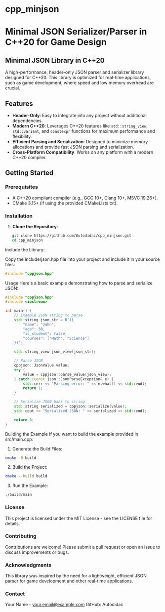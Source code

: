 # cpp_minjson
# Minimal JSON Serializer/Parser in C++20 for Game Design

## Minimal JSON Library in C++20

A high-performance, header-only JSON parser and serializer library designed for C++20. This library is optimized for real-time applications, such as game development, where speed and low memory overhead are crucial.

## Features

- **Header-Only**: Easy to integrate into any project without additional dependencies.
- **Modern C++20**: Leverages C++20 features like `std::string_view`, `std::variant`, and `constexpr` functions for maximum performance and flexibility.
- **Efficient Parsing and Serialization**: Designed to minimize memory allocations and provide fast JSON parsing and serialization.
- **Cross-Platform Compatibility**: Works on any platform with a modern C++20 compiler.

## Getting Started

### Prerequisites

- A C++20 compliant compiler (e.g., GCC 10+, Clang 10+, MSVC 19.26+).
- CMake 3.15+ (if using the provided CMakeLists.txt).

### Installation

1. **Clone the Repository**:

```bash
   git clone https://github.com/Autodidac/cpp_minjson.git
   cd cpp_minjson
```

Include the Library:

Copy the include/json.hpp file into your project and include it in your source files:
```cpp
#include "cppjson.hpp"
```
Usage
Here's a basic example demonstrating how to parse and serialize JSON:
```cpp
#include "cppjson.hpp"
#include <iostream>

int main() {
    // Example JSON string to parse
    std::string json_str = R"({
        "name": "John",
        "age": 30,
        "is_student": false,
        "courses": ["Math", "Science"]
    })";

    std::string_view json_view(json_str);

    // Parse JSON
    cppjson::JsonValue value;
    try {
        value = cppjson::parse_value(json_view);
    } catch (const json::JsonParseException& e) {
        std::cerr << "Parsing error: " << e.what() << std::endl;
        return 1;
    }

    // Serialize JSON back to string
    std::string serialized = cppjson::serialize(value);
    std::cout << "Serialized JSON: " << serialized << std::endl;

    return 0;
}
```
Building the Example
If you want to build the example provided in src/main.cpp:

1. Generate the Build Files:
```bash
cmake -B build
```
2. Build the Project:
```bash
cmake --build build
```
3. Run the Example:
```bash
./build/main
```

### License
This project is licensed under the MIT License - see the LICENSE file for details.

### Contributing
Contributions are welcome! Please submit a pull request or open an issue to discuss improvements or bugs.

### Acknowledgments
This library was inspired by the need for a lightweight, efficient JSON parser for game development and other real-time applications.

### Contact

Your Name - your.email@example.com
GitHub: Autodidac
